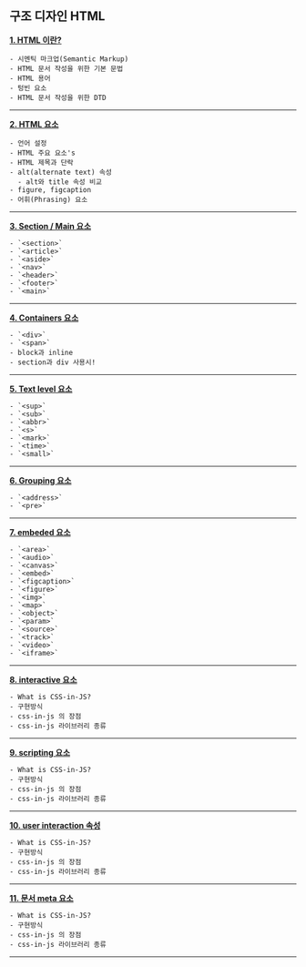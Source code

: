 ## 구조 디자인 HTML

**[1. HTML 이란?](https://github.com/dabin-lee/ddbb/blob/master/html/elementfile/1_HTML_introduce.md)**

    - 시멘틱 마크업(Semantic Markup)
    - HTML 문서 작성을 위한 기본 문법
    - HTML 용어
    - 텅빈 요소
    - HTML 문서 작성을 위한 DTD
---

**[2. HTML 요소](https://github.com/dabin-lee/ddbb/html/elementfile/2_HTML_Element.md)**

    - 언어 설정
    - HTML 주요 요소's
    - HTML 제목과 단락
    - alt(alternate text) 속성
      - alt와 title 속성 비교
    - figure, figcaption
    - 어휘(Phrasing) 요소
---

**[3. Section / Main 요소](https://github.com/dabin-lee/ddbb/html/elementfile/3_section&main.md)**

    - `<section>`
    - `<article>`
    - `<aside>`
    - `<nav>`
    - `<header>`
    - `<footer>`
    - `<main>`

---

**[4. Containers 요소](https://github.com/dabin-lee/ddbb/html/elementfile/4_containers.md)**

    - `<div>`
    - `<span>`
    - block과 inline
    - section과 div 사용시!

---

**[5. Text level 요소](https://github.com/dabin-lee/ddbb/html/elementfile/5_textlevel.md)**

    - `<sup>`
    - `<sub>`
    - `<abbr>`
    - `<s>`
    - `<mark>`
    - `<time>`
    - `<small>`

---

**[6. Grouping 요소](https://github.com/dabin-lee/ddbb/html/elementfile/6_grouping.md)**

    - `<address>`
    - `<pre>`
---

**[7. embeded 요소](https://github.com/dabin-lee/ddbb/html/elementfile/7_Embeded.md)**

    - `<area>`
    - `<audio>`
    - `<canvas>`
    - `<embed>`
    - `<figcaption>`
    - `<figure>`
    - `<img>`
    - `<map>`
    - `<object>`
    - `<param>`
    - `<source>`
    - `<track>`
    - `<video>`
    - `<iframe>`
---

**[8. interactive 요소](https://github.com/dabin-lee/ddbb/html/elementfile/8_interactive.md)**

    - What is CSS-in-JS?
    - 구현방식
    - css-in-js 의 장점
    - css-in-js 라이브러리 종류
---

**[9. scripting 요소](https://github.com/dabin-lee/ddbb/html/elementfile/9_interactive.md)**

    - What is CSS-in-JS?
    - 구현방식
    - css-in-js 의 장점
    - css-in-js 라이브러리 종류
---

**[10. user interaction 속성](https://github.com/dabin-lee/ddbb/html/elementfile/10_UI.md)**

    - What is CSS-in-JS?
    - 구현방식
    - css-in-js 의 장점
    - css-in-js 라이브러리 종류
---

**[11. 문서 meta 요소](https://github.com/dabin-lee/ddbb/html/elementfile/11_meta.md)**

    - What is CSS-in-JS?
    - 구현방식
    - css-in-js 의 장점
    - css-in-js 라이브러리 종류
---
